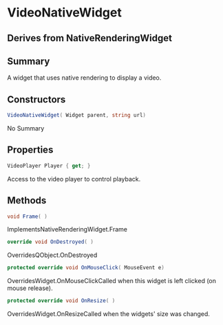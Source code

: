 # VideoNativeWidget

## Derives from NativeRenderingWidget

## Summary

A widget that uses native rendering to display a video.
## Constructors

```c#
VideoNativeWidget( Widget parent, string url) 
```
No Summary
## Properties

```c#
VideoPlayer Player { get; } 
```
Access to the video player to control playback.
## Methods

```c#
void Frame( ) 
```
ImplementsNativeRenderingWidget.Frame
```c#
override void OnDestroyed( ) 
```
OverridesQObject.OnDestroyed
```c#
protected override void OnMouseClick( MouseEvent e) 
```
OverridesWidget.OnMouseClickCalled when this widget is left clicked (on mouse release).
```c#
protected override void OnResize( ) 
```
OverridesWidget.OnResizeCalled when the widgets' size was changed.
